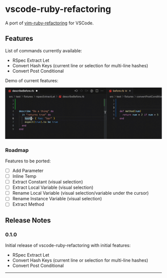 # vscode-ruby-refactoring

A port of [vim-ruby-refactoring](https://github.com/ecomba/vim-ruby-refactoring) for VSCode.

## Features

List of commands currently available:

- RSpec Extract Let
- Convert Hash Keys (current line or selection for multi-line hashes)
- Convert Post Conditional

Demo of current features:

![Demo of features](demo.gif)

### Roadmap

Features to be ported:

- [ ] Add Parameter
- [ ] Inline Temp
- [ ] Extract Constant          (visual selection)
- [ ] Extract Local Variable    (visual selection)
- [ ] Rename Local Variable     (visual selection/variable under the cursor)
- [ ] Rename Instance Variable  (visual selection)
- [ ] Extract Method

## Release Notes

### 0.1.0

Initial release of vscode-ruby-refactoring with initial features:

- RSpec Extract Let
- Convert Hash Keys (current line or selection for multi-line hashes)
- Convert Post Conditional

---
